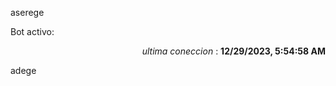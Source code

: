 aserege

<p>Bot activo: </p>
<p align="right"><i>ultima coneccion</i> : <b>12/29/2023, 5:54:58 AM</b></p>

 adege
